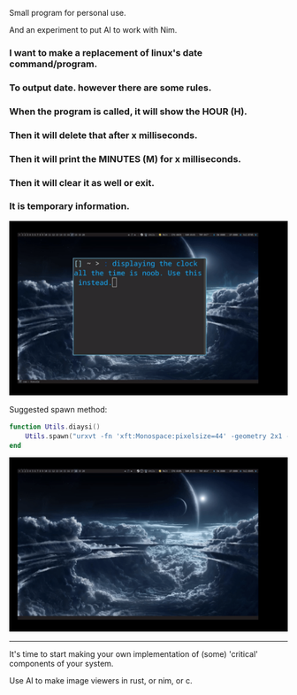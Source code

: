 Small program for personal use.

And an experiment to put AI to work with Nim.

### I want to make a replacement of linux's date command/program.
### To output date. however there are some rules.
### When the program is called, it will show the HOUR (H).
### Then it will delete that after x milliseconds.
### Then it will print the MINUTES (M) for x milliseconds.
### Then it will clear it as well or exit.
### It is temporary information.

![](info.gif)

Suggested spawn method:

```lua
function Utils.diaysi()
	Utils.spawn("urxvt -fn 'xft:Monospace:pixelsize=44' -geometry 2x1 -e 'diaysi'")
end
```

![](diay.gif)

---

It's time to start making your own implementation of (some) 'critical' components of your system.

Use AI to make image viewers in rust, or nim, or c.